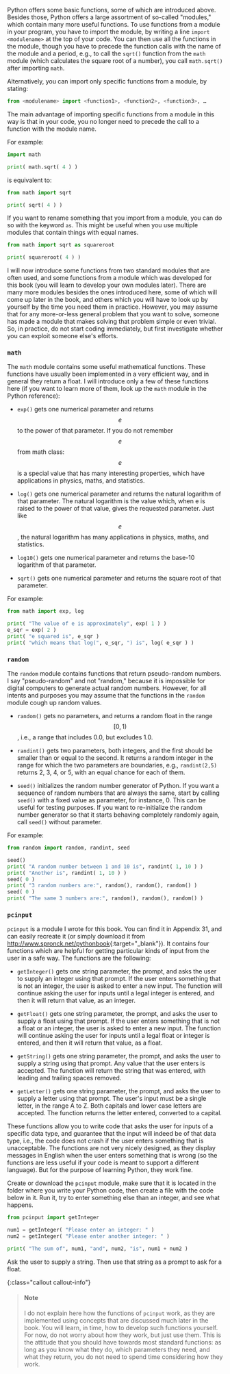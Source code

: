 Python offers some basic functions, some of which are introduced above.
Besides those, Python offers a large assortment of so-called "modules,"
which contain many more useful functions. To use functions from a module
in your program, you have to import the module, by writing a line
`import <modulename>` at the top of your code. You can then use all the
functions in the module, though you have to precede the function calls
with the name of the module and a period, e.g., to call the `sqrt()`
function from the `math` module (which calculates the square root of a
number), you call `math.sqrt()` after importing `math`.

Alternatively, you can import only specific functions from a module, by
stating:

```python
from <modulename> import <function1>, <function2>, <function3>, …
```

The main advantage of importing specific functions from a module in this
way is that in your code, you no longer need to precede the call to a
function with the module name.

For example:

```python
import math

print( math.sqrt( 4 ) )
```

is equivalent to:

```python
from math import sqrt

print( sqrt( 4 ) )
```

If you want to rename something that you import from a module, you can
do so with the keyword `as`. This might be useful when you use multiple
modules that contain things with equal names.

```python
from math import sqrt as squareroot

print( squareroot( 4 ) )
```

I will now introduce some functions from two standard modules that are
often used, and some functions from a module which was developed for
this book (you will learn to develop your own modules later). There are
many more modules besides the ones introduced here, some of which will
come up later in the book, and others which you will have to look up by
yourself by the time you need them in practice. However, you may assume
that for any more-or-less general problem that you want to solve,
someone has made a module that makes solving that problem simple or even
trivial. So, in practice, do not start coding immediately, but first
investigate whether you can exploit someone else's efforts.

### `math`

The `math` module contains some useful mathematical functions. These
functions have usually been implemented in a very efficient way, and in
general they return a float. I will introduce only a few of these
functions here (if you want to learn more of them, look up the `math`
module in the Python reference):

-   `exp()` gets one numerical parameter and returns $$e$$ to the power of
    that parameter. If you do not remember $$e$$ from math class: $$e$$ is a
    special value that has many interesting properties, which have
    applications in physics, maths, and statistics.

-   `log()` gets one numerical parameter and returns the natural
    logarithm of that parameter. The natural logarithm is the value
    which, when e is raised to the power of that value, gives the
    requested parameter. Just like $$e$$, the natural logarithm has many
    applications in physics, maths, and statistics.

-   `log10()` gets one numerical parameter and returns the base-10
    logarithm of that parameter.

-   `sqrt()` gets one numerical parameter and returns the square root of
    that parameter.

For example:

```python
from math import exp, log

print( "The value of e is approximately", exp( 1 ) )
e_sqr = exp( 2 )
print( "e squared is", e_sqr )
print( "which means that log(", e_sqr, ") is", log( e_sqr ) )
```

### `random`

The `random` module contains functions that return pseudo-random
numbers. I say "pseudo-random" and not "random," because it is
impossible for digital computers to generate actual random numbers.
However, for all intents and purposes you may assume that the functions
in the `random` module cough up random values.

-   `random()` gets no parameters, and returns a random float in the
    range $$[0,1)$$, i.e., a range that includes 0.0, but excludes 1.0.

-   `randint()` gets two parameters, both integers, and the first should
    be smaller than or equal to the second. It returns a random integer
    in the range for which the two parameters are boundaries, e.g.,
    `randint(2,5)` returns 2, 3, 4, or 5, with an equal chance for each
    of them.

-   `seed()` initializes the random number generator of Python. If you
    want a sequence of random numbers that are always the same, start by
    calling `seed()` with a fixed value as parameter, for instance, 0.
    This can be useful for testing purposes. If you want to
    re-initialize the random number generator so that it starts behaving
    completely randomly again, call `seed()` without parameter.

For example:

```python
from random import random, randint, seed

seed()
print( "A random number between 1 and 10 is", randint( 1, 10 ) )
print( "Another is", randint( 1, 10 ) )
seed( 0 )
print( "3 random numbers are:", random(), random(), random() )
seed( 0 )
print( "The same 3 numbers are:", random(), random(), random() )
```

### `pcinput`

`pcinput` is a module I wrote for this book. You can find it in Appendix
31,
and can easily recreate it (or simply download it from
<http://www.spronck.net/pythonbook>{:target="_blank"}). It contains four functions which
are helpful for getting particular kinds of input from the user in a
safe way. The functions are the following:

-   `getInteger()` gets one string parameter, the prompt, and asks the
    user to supply an integer using that prompt. If the user enters
    something that is not an integer, the user is asked to enter a new
    input. The function will continue asking the user for inputs until a
    legal integer is entered, and then it will return that value, as an
    integer.

-   `getFloat()` gets one string parameter, the prompt, and asks the
    user to supply a float using that prompt. If the user enters
    something that is not a float or an integer, the user is asked to
    enter a new input. The function will continue asking the user for
    inputs until a legal float or integer is entered, and then it will
    return that value, as a float.

-   `getString()` gets one string parameter, the prompt, and asks the
    user to supply a string using that prompt. Any value that the user
    enters is accepted. The function will return the string that was
    entered, with leading and trailing spaces removed.

-   `getLetter()` gets one string parameter, the prompt, and asks the
    user to supply a letter using that prompt. The user's input must be
    a single letter, in the range A to Z. Both capitals and lower case
    letters are accepted. The function returns the letter entered,
    converted to a capital.

These functions allow you to write code that asks the user for inputs of
a specific data type, and guarantee that the input will indeed be of
that data type, i.e., the code does not crash if the user enters
something that is unacceptable. The functions are not very nicely
designed, as they display messages in English when the user enters
something that is wrong (so the functions are less useful if your code
is meant to support a different language). But for the purpose of
learning Python, they work fine.

Create or download the `pcinput` module, make sure that it is located in
the folder where you write your Python code, then create a file with the
code below in it. Run it, try to enter something else than an integer,
and see what happens.

```python
from pcinput import getInteger

num1 = getInteger( "Please enter an integer: " )
num2 = getInteger( "Please enter another integer: " )

print( "The sum of", num1, "and", num2, "is", num1 + num2 )
```

Ask the user to supply a string. Then use that string as a prompt to ask
for a float.

{:class="callout callout-info"}
> #### Note
> I do not explain here how the functions of `pcinput` work, as they are implemented using concepts that are discussed much later in the book. You will learn, in time, how to develop such functions yourself. For now, do not worry about how they work, but just use them. This is the attitude that you should have towards most standard functions: as long as you know what they do, which parameters they need, and what they return, you do not need to spend time considering how they work.
